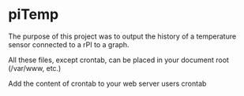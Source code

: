 # piTemp

The purpose of this project was to output the history of a temperature sensor connected to a rPI to a graph.

All these files, except crontab, can be placed in your document root (/var/www, etc.)

Add the content of crontab to your web server users crontab
